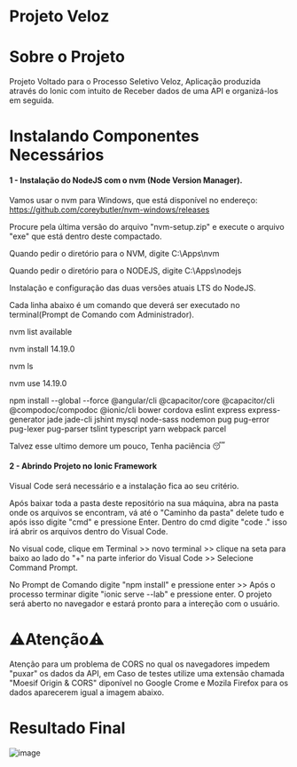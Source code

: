 #  <h1 align="left"> Projeto Veloz </h1>

<h1 align="left"> Sobre o Projeto </h1>
Projeto Voltado para o Processo Seletivo Veloz, Aplicação produzida através do Ionic com intuito de Receber dados de uma API e organizá-los em seguida.

<h1 align="left"> Instalando Componentes Necessários </h1>
<h4> 1 - Instalação do NodeJS com o nvm (Node Version Manager). </h4>

Vamos usar o nvm para Windows, que está disponível no endereço: https://github.com/coreybutler/nvm-windows/releases

Procure pela última versão do arquivo "nvm-setup.zip" e execute o arquivo "exe" que está dentro deste compactado.

Quando pedir o diretório para o NVM, digite C:\Apps\nvm

Quando pedir o diretório para o NODEJS, digite C:\Apps\nodejs

Instalação e configuração das duas versões atuais LTS do NodeJS.

Cada linha abaixo é um comando que deverá ser executado no terminal(Prompt de Comando com Administrador).

nvm list available

nvm install 14.19.0

nvm ls

nvm use 14.19.0

npm install --global --force @angular/cli @capacitor/core @capacitor/cli @compodoc/compodoc @ionic/cli bower cordova eslint express express-generator jade jade-cli jshint mysql node-sass nodemon pug pug-error pug-lexer pug-parser tslint typescript yarn webpack parcel

Talvez esse ultimo demore um pouco, Tenha paciência 😴

<h4> 2 - Abrindo Projeto no Ionic Framework </h4>

Visual Code será necessário e a instalação fica ao seu critério.

Após baixar toda a pasta deste repositório na sua máquina, abra na pasta onde os arquivos se encontram, vá até o "Caminho da pasta" delete tudo e após isso digite "cmd" e pressione Enter. Dentro do cmd digite "code ." isso irá abrir os arquivos dentro do Visual Code.

No visual code, clique em Terminal >> novo terminal >> clique na seta para baixo ao lado do "+" na parte inferior do Visual Code >> Selecione Command Prompt.

No Prompt de Comando digite "npm install" e pressione enter >> Após o processo terminar digite "ionic serve --lab" e pressione enter. O projeto será aberto no navegador e estará pronto para a intereção com o usuário.

<h1 align="left">⚠️Atenção⚠️</h1>
Atenção para um problema de CORS no qual os navegadores impedem "puxar" os dados da API, em Caso de testes utilize uma extensão chamada "Moesif Origin & CORS" diponível no Google Crome e Mozila Firefox para os dados aparecerem igual a imagem abaixo.

<h1 align="left"> Resultado Final </h1>

![image](https://user-images.githubusercontent.com/88843617/186027598-4e4fbd93-9924-40ef-8b40-da8884ab9194.png)



